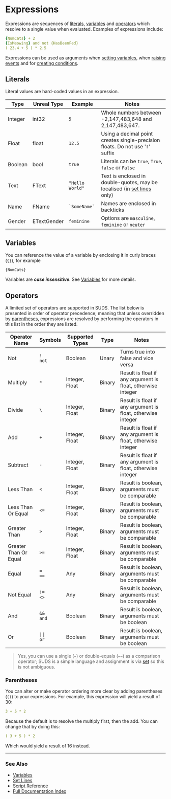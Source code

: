 # Expressions

Expressions are sequences of [literals](#literals), [variables](#variables) and 
[operators](#operators) which resolve to 
a single value when evaluated. Examples of expressions include:

```yaml
{NumCats} + 2
{IsMeowing} and not {HasBeenFed}
( 23.4 + 5 ) * 2.5
```

Expressions can be used as arguments when [setting variables](SetLines.md), 
when [raising events](EventLines.md) and for [creating conditions](ConditionalLines.md).

## Literals

Literal values are hard-coded values in an expression.

| Type | Unreal Type | Example | Notes |
|------|-------------|-------| -----|
| Integer | int32 | `5` | Whole numbers between -2,147,483,648 and 2,147,483,647.|
| Float | float | `12.5` | Using a decimal point creates single-precision floats. Do not use '`f`' suffix |
| Boolean | bool | `true` | Literals can be `true`, `True`, `false` or `False` |
| Text | FText | `"Hello World"` | Text is enclosed in double-quotes, may be localised (in [set lines](SetLines.md) only)|
| Name | FName | `` `SomeName` `` | Names are enclosed in backticks |
| Gender | ETextGender | `feminine` | Options are `masculine`, `feminine` or `neuter` |

## Variables

You can reference the value of a variable by enclosing it in curly braces (`{}`),
for example 

```
{NumCats}
```

Variables are ***case insensitive***. See [Variables](Variables.md) for more details.

## Operators

A limited set of operators are supported in SUDS. The list below is presented in
order of operator precedence; meaning that unless overridden by [parentheses](#parentheses), 
expressions are resolved by performing the operators in this list in the order 
they are listed.

|Operator Name|Symbols|Supported Types|Type|Notes|
|-----|-------|------|-----|-----|
| Not | `!`<br/> `not`| Boolean| Unary |Turns true into false and vice versa|
| Multiply | `*` |  Integer, Float| Binary | Result is float if any argument is float, otherwise integer|
| Divide | `\` |  Integer, Float| Binary | Result is float if any argument is float, otherwise integer|
| Add        | `+` | Integer, Float| Binary |Result is float if any argument is float, otherwise integer|
| Subtract   | `-` |  Integer, Float| Binary | Result is float if any argument is float, otherwise integer|
| Less Than   | `<` |  Integer, Float| Binary | Result is boolean, arguments must be comparable |
| Less Than Or Equal   | `<=` |  Integer, Float| Binary | Result is boolean, arguments must be comparable |
| Greater Than   | `>` |  Integer, Float| Binary | Result is boolean, arguments must be comparable |
| Greater Than Or Equal   | `>=` |  Integer, Float| Binary | Result is boolean, arguments must be comparable |
| Equal   | `=`<br/>`==` |  Any | Binary | Result is boolean, arguments must be comparable |
| Not Equal   | `!=`<br/>`<>` |  Any | Binary | Result is boolean, arguments must be comparable |
| And   | `&&`<br/>`and` |  Boolean | Binary | Result is boolean, arguments must be boolean |
| Or   | `\|\|`<br/>`or` |  Boolean | Binary | Result is boolean, arguments must be boolean |


> Yes, you can use a single (`=`) or double-equals (`==`) as a comparison operator; 
> SUDS is a simple language and assignment is via [set](SetLines.md) so this is not ambiguous.


### Parentheses

You can alter or make operator ordering more clear by adding parentheses (`()`)
to your expressions. For example, this expression will yield a result 
of 30:

```yaml
3 + 5 * 2
```

Because the default is to resolve the multiply first, then the add. You can 
change that by doing this:

```yaml
( 3 + 5 ) * 2
```

Which would yield a result of 16 instead.

---

### See Also
 
* [Variables](Variables.md)
* [Set Lines](SetLines.md)
* [Script Reference](ScriptReference.md)
* [Full Documentation Index](../Index.md)